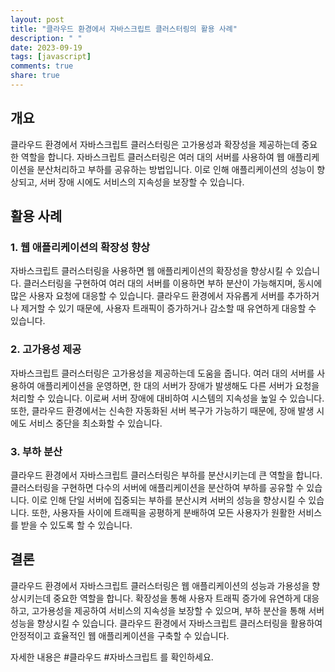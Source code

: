 ```yaml
---
layout: post
title: "클라우드 환경에서 자바스크립트 클러스터링의 활용 사례"
description: " "
date: 2023-09-19
tags: [javascript]
comments: true
share: true
---
```


## 개요
클라우드 환경에서 자바스크립트 클러스터링은 고가용성과 확장성을 제공하는데 중요한 역할을 합니다. 자바스크립트 클러스터링은 여러 대의 서버를 사용하여 웹 애플리케이션을 분산처리하고 부하를 공유하는 방법입니다. 이로 인해 애플리케이션의 성능이 향상되고, 서버 장애 시에도 서비스의 지속성을 보장할 수 있습니다.

## 활용 사례

### 1. 웹 애플리케이션의 확장성 향상
자바스크립트 클러스터링을 사용하면 웹 애플리케이션의 확장성을 향상시킬 수 있습니다. 클러스터링을 구현하여 여러 대의 서버를 이용하면 부하 분산이 가능해지며, 동시에 많은 사용자 요청에 대응할 수 있습니다. 클라우드 환경에서 자유롭게 서버를 추가하거나 제거할 수 있기 때문에, 사용자 트래픽이 증가하거나 감소할 때 유연하게 대응할 수 있습니다.

### 2. 고가용성 제공
자바스크립트 클러스터링은 고가용성을 제공하는데 도움을 줍니다. 여러 대의 서버를 사용하여 애플리케이션을 운영하면, 한 대의 서버가 장애가 발생해도 다른 서버가 요청을 처리할 수 있습니다. 이로써 서버 장애에 대비하여 시스템의 지속성을 높일 수 있습니다. 또한, 클라우드 환경에서는 신속한 자동화된 서버 복구가 가능하기 때문에, 장애 발생 시에도 서비스 중단을 최소화할 수 있습니다.

### 3. 부하 분산
클라우드 환경에서 자바스크립트 클러스터링은 부하를 분산시키는데 큰 역할을 합니다. 클러스터링을 구현하면 다수의 서버에 애플리케이션을 분산하여 부하를 공유할 수 있습니다. 이로 인해 단일 서버에 집중되는 부하를 분산시켜 서버의 성능을 향상시킬 수 있습니다. 또한, 사용자들 사이에 트래픽을 공평하게 분배하여 모든 사용자가 원활한 서비스를 받을 수 있도록 할 수 있습니다.

## 결론
클라우드 환경에서 자바스크립트 클러스터링은 웹 애플리케이션의 성능과 가용성을 향상시키는데 중요한 역할을 합니다. 확장성을 통해 사용자 트래픽 증가에 유연하게 대응하고, 고가용성을 제공하여 서비스의 지속성을 보장할 수 있으며, 부하 분산을 통해 서버 성능을 향상시킬 수 있습니다. 클라우드 환경에서 자바스크립트 클러스터링을 활용하여 안정적이고 효율적인 웹 애플리케이션을 구축할 수 있습니다.

자세한 내용은 #클라우드 #자바스크립트 를 확인하세요.